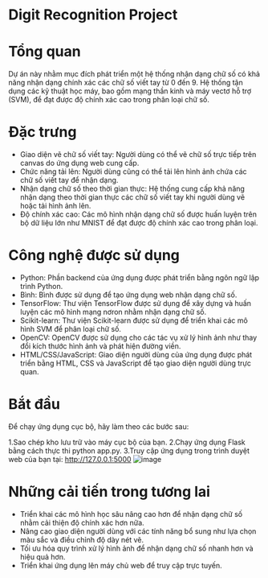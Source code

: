# Digit Recognition Project
# Tổng quan
Dự án này nhằm mục đích phát triển một hệ thống nhận dạng chữ số có khả năng nhận dạng chính xác các chữ số viết tay từ 0 đến 9. Hệ thống tận dụng các kỹ thuật học máy, bao gồm mạng thần kinh và máy vectơ hỗ trợ (SVM), để đạt được độ chính xác cao trong phân loại chữ số.
# Đặc trưng
- Giao diện vẽ chữ số viết tay: Người dùng có thể vẽ chữ số trực tiếp trên canvas do ứng dụng web cung cấp.
- Chức năng tải lên: Người dùng cũng có thể tải lên hình ảnh chứa các chữ số viết tay để nhận dạng.
- Nhận dạng chữ số theo thời gian thực: Hệ thống cung cấp khả năng nhận dạng theo thời gian thực các chữ số viết tay khi người dùng vẽ hoặc tải hình ảnh lên.
- Độ chính xác cao: Các mô hình nhận dạng chữ số được huấn luyện trên bộ dữ liệu lớn như MNIST để đạt được độ chính xác cao trong phân loại.
# Công nghệ được sử dụng
- Python: Phần backend của ứng dụng được phát triển bằng ngôn ngữ lập trình Python.
- Bình: Bình được sử dụng để tạo ứng dụng web nhận dạng chữ số.
- TensorFlow: Thư viện TensorFlow được sử dụng để xây dựng và huấn luyện các mô hình mạng nơron nhằm nhận dạng chữ số.
- Scikit-learn: Thư viện Scikit-learn được sử dụng để triển khai các mô hình SVM để phân loại chữ số.
- OpenCV: OpenCV được sử dụng cho các tác vụ xử lý hình ảnh như thay đổi kích thước hình ảnh và phát hiện đường viền.
- HTML/CSS/JavaScript: Giao diện người dùng của ứng dụng được phát triển bằng HTML, CSS và JavaScript để tạo giao diện người dùng trực quan.
# Bắt đầu
Để chạy ứng dụng cục bộ, hãy làm theo các bước sau:

1.Sao chép kho lưu trữ vào máy cục bộ của bạn.
2.Chạy ứng dụng Flask bằng cách thực thi python app.py.
3.Truy cập ứng dụng trong trình duyệt web của bạn tại: http://127.0.0.1:5000
![image](https://github.com/TruongChanDong/NDCS/assets/79720049/533000ca-d49a-44ba-b20d-af4533410938)


# Những cải tiến trong tương lai
- Triển khai các mô hình học sâu nâng cao hơn để nhận dạng chữ số nhằm cải thiện độ chính xác hơn nữa.
- Nâng cao giao diện người dùng với các tính năng bổ sung như lựa chọn màu sắc và điều chỉnh độ dày nét vẽ.
- Tối ưu hóa quy trình xử lý hình ảnh để nhận dạng chữ số nhanh hơn và hiệu quả hơn.
- Triển khai ứng dụng lên máy chủ web để truy cập trực tuyến.

